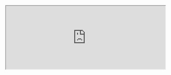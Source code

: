 <iframe src="https://liaojunjun.github.io/nice/root/javascript/element_in_viewport_demo.html" width="100%" height="200"></iframe>
